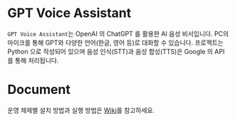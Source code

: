 # GPT Voice Assistant

`GPT Voice Assistant`는 OpenAI 의 ChatGPT 를 활용한 AI 음성 비서입니다. PC의 마이크를 통해 GPT와 다양한 언어(한글, 영어 등)로 대화할 수 있습니다. 프로젝트는 Python 으로 작성되어 있으며 음성 인식(STT)과 음성 합성(TTS)은 Google 의 API 를 통해 처리됩니다.

# Document

운영 체제별 설치 방법과 실행 방법은 [Wiki](https://github.com/winetree94/GPT-Voice-Assistant/wiki)를 참고하세요.
